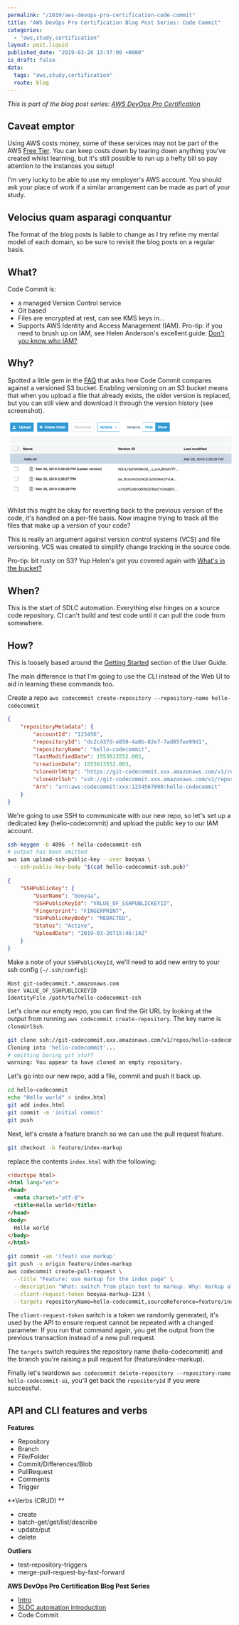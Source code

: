 ```yaml
---
permalink: "/2019/aws-devops-pro-certification-code-commit"
title: "AWS DevOps Pro Certification Blog Post Series: Code Commit"
categories:
  - "aws,study,certification"
layout: post.liquid
published_date: "2019-03-26 13:37:00 +0000"
is_draft: false
data:
  tags: "aws,study,certification"
  route: blog
---
```


_This is part of the blog post series: [AWS DevOps Pro Certification](/2019/aws-devops-pro-certification-intro/)_

## Caveat emptor

Using AWS costs money, some of these services may not be part of the AWS [Free Tier](https://aws.amazon.com/free/). You can keep costs down by tearing down anything you've created whilst learning, but it's still possible to run up a hefty bill so pay attention to the instances you setup!

I'm very lucky to be able to use my employer's AWS account. You should ask your place of work if a similar arrangement can be made as part of your study.

## Velocius quam asparagi conquantur

The format of the blog posts is liable to change as I try refine my mental model of each domain, so be sure to revisit the blog posts on a regular basis.

## What?

Code Commit is:
- a managed Version Control service
- Git based
- Files are encrypted at rest, can see KMS keys in...
- Supports AWS Identity and Access Management (IAM). Pro-tip: if you need to brush up on IAM, see Helen Anderson's excellent guide: [Don't you know who IAM?](https://dev.to/helenanders26/aws-series-dont-you-know-who-iam-26b0)

## Why?

Spotted a little gem in the [FAQ](https://aws.amazon.com/codecommit/faqs/) that asks how Code Commit compares against a versioned S3 bucket. Enabling versioning on an S3 bucket means that when you upload a file that already exists, the older version is replaced, but you can still view and download it through the version history (see screenshot).

![](/img/devops-s3-versioning.png)

Whilst this might be okay for reverting back to the previous version of the code, it's handled on a per-file basis. Now imagine trying to track all the files that make up a version of your code?

This is really an argument against version control systems (VCS) and file versioning. VCS was created to simplify change tracking in the source code.

Pro-tip: bit rusty on S3? Yup Helen's got you covered again with [What's in the bucket?](https://dev.to/helenanders26/aws-series-whats-in-the-bucket-1k3)

## When?

This is the start of SDLC automation. Everything else hinges on a source code repository. CI can't build and test code until it can pull the code from somewhere.

## How?

This is loosely based around the [Getting Started](https://docs.aws.amazon.com/codecommit/latest/userguide/getting-started.html) section of the User Guide.

The main difference is that I'm going to use the CLI instead of the Web UI to aid in learning these commands too.

Create a repo `aws codecommit create-repository --repository-name hello-codecommit`

```json
{
    "repositoryMetadata": {
        "accountId": "123456",
        "repositoryId": "dc2c437d-e850-4a8b-82e7-7ad85fee99d1",
        "repositoryName": "hello-codecommit",
        "lastModifiedDate": 1553613552.003,
        "creationDate": 1553613552.003,
        "cloneUrlHttp": "https://git-codecommit.xxx.amazonaws.com/v1/repos/hello-codecommit",
        "cloneUrlSsh": "ssh://git-codecommit.xxx.amazonaws.com/v1/repos/hello-codecommit",
        "Arn": "arn:aws:codecommit:xxx:1234567890:hello-codecommit"
    }
}
```

We're going to use SSH to communicate with our new repo, so let's set up a dedicated key (hello-codecommit) and upload the public key to our IAM account.

```bash
ssh-keygen -b 4096 -f hello-codecommit-ssh
# output has been omitted
aws iam upload-ssh-public-key --user booyaa \
  --ssh-public-key-body "$(cat hello-codecommit-ssh.pub)"
```

```json
{
    "SSHPublicKey": {
        "UserName": "booyaa",
        "SSHPublicKeyId": "VALUE_OF_SSHPUBLICKEYID",
        "Fingerprint": "FINGERPRINT",
        "SSHPublicKeyBody": "REDACTED",
        "Status": "Active",
        "UploadDate": "2019-03-26T15:46:14Z"
    }
}
```

Make a note of your `SSHPublicKeyId`, we'll need to add new entry to your ssh config (`~/.ssh/config`):

```
Host git-codecommit.*.amazonaws.com
User VALUE_OF_SSHPUBLICKEYID
IdentityFile /path/to/hello-codecommit-ssh
```

Let's clone our empty repo, you can find the Git URL by looking at the output from running `aws codecommit create-repository`. The key name is `cloneUrlSsh`.

```bash
git clone ssh://git-codecommit.xxx.amazonaws.com/v1/repos/hello-codecommit
Cloning into 'hello-codecommit'...
# omitting boring git stuff
warning: You appear to have cloned an empty repository.
```

Let's go into our new repo, add a file, commit and push it back up.

```bash
cd hello-codecommit
echo "Hello world" > index.html
git add index.html
git commit -m 'initial commit'
git push
```

Next, let's create a feature branch so we can use the pull request feature.

```bash
git checkout -b feature/index-markup
```

replace the contents `index.html` with the following:

```html
<!doctype html>
<html lang="en">
<head>
  <meta charset="utf-8">
  <title>Hello world</title>
</head>
<body>
  Hello world
</body>
</html>
```

```bash
git commit -am '(feat) use markup'
git push -u origin feature/index-markup
aws codecommit create-pull-request \
  --title "Feature: use markup for the index page" \
  --description "What: switch from plain text to markup. Why: markup allows for a richer web experience" \
  --client-request-token booyaa-markup-1234 \
  --targets repositoryName=hello-codecommit,sourceReference=feature/index-markup
```

The `client-request-token` switch is a token we randomly generated, it's used by the API to ensure request cannot be repeated with a changed parameter. If you run that command again, you get the output from the previous transaction instead of a new pull request.

The `targets` switch requires the repository name (hello-codecommit) and the branch you're raising a pull request for (feature/index-markup).

Finally let's teardown `aws codecommit delete-repository --repository-name hello-codecommit-ui`, you'll get back the `repositoryId` if you were successful.

## API and CLI features and verbs

**Features**

- Repository
- Branch
- File/Folder
- Commit/Differences/Blob
- PullRequest
- Comments
- Trigger

**Verbs (CRUD) **

- create
- batch-get/get/list/describe
- update/put
- delete

**Outliers**

- test-repository-triggers
- merge-pull-request-by-fast-forward

**AWS DevOps Pro Certification Blog Post Series**

- [Intro](/2019/aws-devops-pro-certification-intro/)
- [SLDC automation introduction](/2019/aws-devops-pro-certification-sdlc-intro/)
- Code Commit